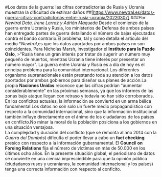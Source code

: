 #Los datos de la guerra: las cifras contradictorias de Rusia y Ucrania muestran la dificultad de estimar daños
##[https://www.newtral.es/datos-guerra-cifras-contradictorias-entre-rusia-ucrania/20220307]
###*Por Newtral Data, Irene Larraz y Adrián Maqueda*
Desde el comienzo de la guerra entre Ucrania y Rusia, los ministerios de Defensa de ambos países han entregado partes de guerra detallando el número de bajas ejecutadas contra el bando contrario.El problema, tal y como detalla el artículo del medio **Newtral*,es que los datos aportados por ambos países no son coincidentes. Para Nicholas Marsh, investigador el **Instituto para la Pazde Oslo**, >"Rusia tiene un gran interés por tratar de sugerir un número muy pequeño de muertos, mientras Ucrania tiene interés por presentar un número mayor".
La guerra entre Ucrania y Rusia es a día de hoy es el principa problema para la comunidad internacional. Los diferentes organismo supranacionales están prestando toda su atención a los datos aportados por ambos gobiernos para diseñar sus planes de acción.La propia **Naciones Unidas** reconoce que las cifras podrían "aumentar considerablemente" en las próximas semanas, ya que los informes de las zonas bajo ataque llegan con retraso y todavía no han sido corroborados. 
En los conflcitos actuales, la información se conviertd en un arma bélica fundamental.Los datos no son solo un fuerte medio propagandístico con respecto a la comunidad internacional, sino que la información institucional también influye directamente en el ánimo de los ciudadanos de los países en conflicto.No minar la moral de la población posiciona a los gobiernos en una situación ventajosa.  
La complejidad y duración del conflicto (que se remonta al año 2014 con la *Guerra del Dombás*) dificulta el poder llevar a cabo un **fact checking** presico con respecto a la información gubernamental. El **Council on Foreing Relations** fija el número de víctimas en más de 50.000 en los últimos ocho años. 
En la presente situación global, el periodismo de datos se convierte en una ciencia imprescindible para que la opinión pública (ciudadanos rusos y ucranianos, la comunidad internacional y los países) tenga una correcta información con respecto al conflcito. 
